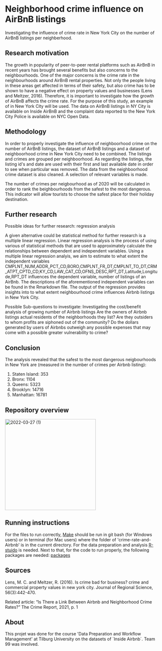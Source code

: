 # Neighborhood crime influence on AirBnB listings

Investigating the influence of crime rate in New York City on the number of AirBnB listings per neighberhood.

## Research motivation
The growth in popularity of peer-to-peer rental platforms such as AirBnB in recent years has brought several benefits but also concerns to the neighbourhoods. One of the major concerns is the crime rate in the neighbourhoods around AirBnB rental properties. Not only the people living in these areas get affected in terms of their safety, but also crime has to be shown to have a negative effect on property values and businesses (Lens and Meltzer, 2016). Therefore, it is important to investigate how the growth of AirBnB affects the crime rate. For the purpose of this study, an example of in New York City will be used. The data on AirBnB listings in NY City is available on Inside AirBnB and the complaint data reported to the New York City Police is available on NYC Open Data.

## Methodology
In order to properly investigate the influence of neighboorhood crime on the number of AirBnB listings, the dataset of AirBnB listings and a dataset of neighboorhood crime in New York City need to be combined. The listings and crimes are grouped per neighboorhood. As regarding the listings, the listing id's and date are used with their first and last available date in order to see when particular was removed. The data from the neighboorhood crime dataset is also cleaned. A selection of relevant variables is made. 

The number of crimes per neigbourhood as of 2020 will be calculated in order to rank the beighbourhoods from the safest to the most dangerous. This indicator will allow tourists to choose the safest place for their holiday destination.


## Further research
Possible ideas for further research: regression analysis

A given alternative could be statistical method for further research is a multiple linear regression. Linear regression analysis is the process of using various of statistical methods that are used to approximately calculate the relationships between dependent and independent variables. Using a multiple linear regression analyis, we aim to estimate to what extent the independent variables CMPLNT_NUM,ADDR_PCT_CD,BORO,CMPLNT_FR_DT,CMPLNT_TO_DT,CRM_ATPT_CPTD_CD,KY_CD,LAW_CAT_CD,OFNS_DESC,RPT_DT,Latitude,Longitude,RPT_DT influences the dependent variable, number of listings of an AirBnb. The descriptions of the aforementioned independent variables can be found in the Rmarkdown file. The output of the regression provides insights into to what extent neighbourhood crime influences Airbnb listings in New York City. 

Possible Sub-questions to investigate:
Investigating the cost/benefit analysis of growing number of Airbnb listings
Are the owners of Airbnb listings actual residents of the neighborhoods they list? 
Are they outsiders to whom profits are siphoned out of the community?
Do the dollars generated by users of Airbnbs outweigh any possible expenses that may come with a possible greater vulnerability to crime?

## Conclusion
The analysis revealed that the safest to the most dangerous neigbourhoods in New York are (measured in the number of crimes per Airbnb listing):
1. Staten Island: 353
2. Bronx: 1104
3. Queens: 5323
4. Brooklyn: 14716
5. Manhattan: 16781

## Repository overview
<img width="300" alt="2022-03-27 (1)" src="https://user-images.githubusercontent.com/99139820/160283444-0dfc0696-5b5a-48a2-8f0b-3c41c0b768d0.png">

## Running instructions
For the files to run correctly, [Make](https://www.youtube.com/watch?v=8bqH8AOPT3U&t=1s) should be run in git bash (for Windows users) or in terminal (for Mac users) where the folder of 'crime-rate-and-Airbnb' is in the current directory. For the data preparation and analysis [R-stuido](https://tilburgsciencehub.com/building-blocks/configure-your-computer/statistics-and-computation/r/) is needed. Next to that, for the code to run properly, the following packages are needed: 
[packages](https://github.com/MKT-Analytics/crime-rate-and-Airbnb/tree/master/src/data-preparation) 

## Sources
Lens, M. C. and Meltzer, R. (2016). Is crime bad for business? crime and commercial property values in new york city. Journal of Regional Science, 56(3):442-470.

Related article: “Is There a Link Between Airbnb and Neighborhood Crime Rates?” The Crime Report, 2021, p. 1

## About
This projet was done for the course 'Data Preparation and Workflow Management' at Tilburg University on the datasets of ´Inside Airbnb´. Team 99 was involved.
